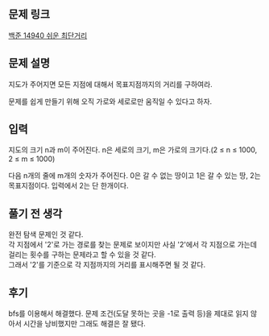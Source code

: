 ## 문제 링크

[백준 14940 쉬운 최단거리](https://www.acmicpc.net/problem/14940)

## 문제 설명

지도가 주어지면 모든 지점에 대해서 목표지점까지의 거리를 구하여라.

문제를 쉽게 만들기 위해 오직 가로와 세로로만 움직일 수 있다고 하자. 

## 입력

지도의 크기 n과 m이 주어진다. n은 세로의 크기, m은 가로의 크기다.(2 ≤ n ≤ 1000, 2 ≤ m ≤ 1000)

다음 n개의 줄에 m개의 숫자가 주어진다. 0은 갈 수 없는 땅이고 1은 갈 수 있는 땅, 2는 목표지점이다. 입력에서 2는 단 한개이다.

## 풀기 전 생각

완전 탐색 문제인 것 같다.  
각 지점에서 '2'로 가는 경로를 찾는 문제로 보이지만 사실 '2'에서 각 지점으로 가는데 걸리는 횟수를 구하는 문제라고 할 수 있을 것 같다.  
그래서 '2'를 기준으로 각 지점까지의 거리를 표시해주면 될 것 같다.  

## 후기

bfs를 이용해서 해결했다. 문제 조건(도달 못하는 곳을 -1로 출력 등)을 제대로 읽지 않아서 시간을 낭비했지만 그래도 해결은 잘 됐다.  